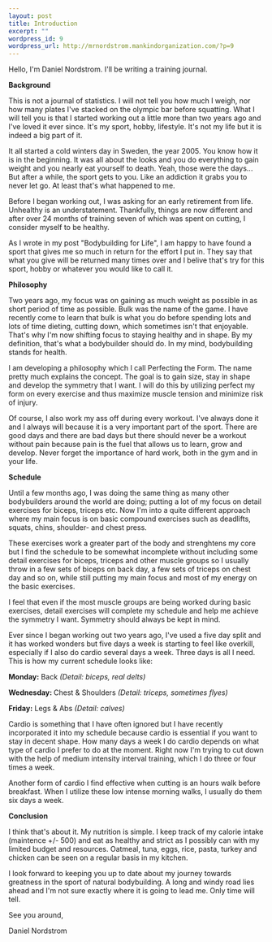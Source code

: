 ```yaml
--- 
layout: post
title: Introduction
excerpt: ""
wordpress_id: 9
wordpress_url: http://mrnordstrom.mankindorganization.com/?p=9
---
```

Hello, I'm Daniel Nordstrom. I'll be writing a training journal.

<strong>Background</strong>

This is not a journal of statistics. I will not tell you how much I weigh, nor how many plates I've stacked on the olympic bar before squatting. What I will tell you is that I started working out a little more than two years ago and I've loved it ever since. It's my sport, hobby, lifestyle. It's not my life but it is indeed a big part of it.

It all started a cold winters day in Sweden, the year 2005. You know how it is in the beginning. It was all about the looks and you do everything to gain weight and you nearly eat yourself to death. Yeah, those were the days... But after a while, the sport gets to you. Like an addiction it grabs you to never let go. At least that's what happened to me.

<!--more-->

Before I began working out, I was asking for an early retirement from life. Unhealthy is an understatement. Thankfully, things are now different and after over 24 months of training seven of which was spent on cutting, I consider myself to be healthy.

As I wrote in my post "Bodybuilding for Life", I am happy to have found a sport that gives me so much in return for the effort I put in. They say that what you give will be returned many times over and I belive that's try for this sport, hobby or whatever you would like to call it.

<strong>Philosophy</strong>

Two years ago, my focus was on gaining as much weight as possible in as short period of time as possible. Bulk was the name of the game. I have recently come to learn that bulk is what you do before spending lots and lots of time dieting, cutting down, which sometimes isn't that enjoyable. That's why I'm now shifting focus to staying healthy and in shape. By my definition, that's what a bodybuilder should do. In my mind, bodybuilding stands for health.

I am developing a philosophy which I call Perfecting the Form. The name pretty much explains the concept. The goal is to gain size, stay in shape and develop the symmetry that I want. I will do this by utilizing perfect my form on every exercise and thus maximize muscle tension and minimize risk of injury.

Of course, I also work my ass off during every workout. I've always done it and I always will because it is a very important part of the sport. There are good days and there are bad days but there should never be a workout without pain because pain is the fuel that allows us to learn, grow and develop. Never forget the importance of hard work, both in the gym and in your life.

<strong>Schedule</strong>

Until a few months ago, I was doing the same thing as many other bodybuilders around the world are doing; putting a lot of my focus on detail exercises for biceps, triceps etc. Now I'm into a quite different approach where my main focus is on basic compound exercises such as deadlifts, squats, chins, shoulder- and chest press.

These exercises work a greater part of the body and strenghtens my core but I find the schedule to be somewhat incomplete without including some detail exercises for biceps, triceps and other muscle groups so I usually throw in a few sets of biceps on back day, a few sets of triceps on chest day and so on, while still putting my main focus and most of my energy on the basic exercises.

I feel that even if the most muscle groups are being worked during basic exercises, detail exercises will complete my schedule and help me achieve the symmetry I want. Symmetry should always be kept in mind.

Ever since I began working out two years ago, I've used a five day split and it has worked wonders but five days a week is starting to feel like overkill, especially if I also do cardio several days a week. Three days is all I need. This is how my current schedule looks like:

<strong>Monday:</strong> Back <em>(Detail: biceps, real delts)</em>

<strong>Wednesday: </strong>Chest & Shoulders <em>(Detail: triceps, sometimes flyes)</em>

<strong>Friday:</strong> Legs & Abs <em>(Detail: calves)</em>

Cardio is something that I have often ignored but I have recently incorporated it into my schedule because cardio is essential if you want to stay in decent shape. How many days a week I do cardio depends on what type of cardio I prefer to do at the moment. Right now I'm trying to cut down with the help of medium intensity interval training, which I do three or four times a week.

Another form of cardio I find effective when cutting is an hours walk before breakfast. When I utilize these low intense morning walks, I usually do them six days a week.

<strong>Conclusion</strong>

I think that's about it. My nutrition is simple. I keep track of my calorie intake (maintence +/- 500) and eat as healthy and strict as I possibly can with my limited budget and resources. Oatmeal, tuna, eggs, rice, pasta, turkey and chicken can be seen on a regular basis in my kitchen.

I look forward to keeping you up to date about my journey towards greatness in the sport of natural bodybuilding. A long and windy road lies ahead and I'm not sure exactly where it is going to lead me. Only time will tell.

See you around,

Daniel Nordstrom
